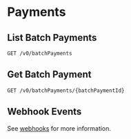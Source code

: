 # Payments

## List Batch Payments

```
GET /v0/batchPayments
```


## Get Batch Payment

```
GET /v0/batchPayments/{batchPaymentId}
```

## Webhook Events

See [webhooks](./webhooks.md#batch-payment-processed) for more information.
